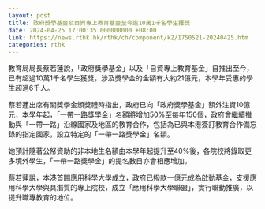 ```yaml
---
layout: post
title: 政府獎學基金及自資專上教育基金至今逾10萬1千名學生獲獎
date: 2024-04-25 17:00:35.000000000 +08:00
link: https://news.rthk.hk/rthk/ch/component/k2/1750521-20240425.htm
categories: rthk
---
```


教育局局長蔡若蓮說，「政府獎學基金」以及「自資專上教育基金」自推出至今，已有超過10萬1千名學生獲獎，涉及獎學金的金額有大約21億元，本學年受惠的學生超過6千人。

蔡若蓮出席有關獎學金頒獎禮時指出，政府已向「政府獎學基金」額外注資10億元，本學年起，「一帶一路獎學金」名額將增加50%至每年150個，政府會繼續推動與「一帶一路」沿線國家及地區的教育合作，包括為已與本港簽訂教育合作備忘錄的指定國家，設立特定的「一帶一路獎學金」名額。

她預計隨著公帑資助的非本地生名額由本學年起提升至40%後，各院校將錄取更多境外學生，「一帶一路獎學金」的提名數目亦會相應增加。

蔡若蓮說，本港首間應用科學大學成立，政府已撥款一億元成為啟動基金，支援應用科學大學與具潛質的專上院校，成立「應用科學大學聯盟」，實行聯動推廣，以提升職專教育的地位。
